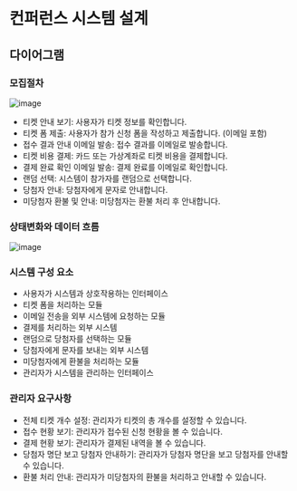 # 컨퍼런스 시스템 설계
## 다이어그램

### 모집절차
![image](https://github.com/gxxhxx0224/Naver-BoostCamp/assets/80369805/1ff1d449-384d-4554-bdf6-53cd52774518)

- 티켓 안내 보기: 사용자가 티켓 정보를 확인합니다.
- 티켓 폼 제출: 사용자가 참가 신청 폼을 작성하고 제출합니다. (이메일 포함)
- 접수 결과 안내 이메일 발송: 접수 결과를 이메일로 발송합니다.
- 티켓 비용 결제: 카드 또는 가상계좌로 티켓 비용을 결제합니다.
- 결제 완료 확인 이메일 발송: 결제 완료를 이메일로 확인합니다.
- 랜덤 선택: 시스템이 참가자를 랜덤으로 선택합니다.
- 당첨자 안내: 당첨자에게 문자로 안내합니다.
- 미당첨자 환불 및 안내: 미당첨자는 환불 처리 후 안내합니다.
### 상태변화와 데이터 흐름
![image](https://github.com/gxxhxx0224/Naver-BoostCamp/assets/80369805/167dc819-849d-4737-a0b6-cb56c05af395)


### 시스템 구성 요소
- 사용자가 시스템과 상호작용하는 인터페이스
- 티켓 폼을 처리하는 모듈
- 이메일 전송을 외부 시스템에 요청하는 모듈
- 결제를 처리하는 외부 시스템
- 랜덤으로 당첨자를 선택하는 모듈
- 당첨자에게 문자를 보내는 외부 시스템
- 미당첨자에게 환불을 처리하는 모듈
- 관리자가 시스템을 관리하는 인터페이스
### 관리자 요구사항
- 전체 티켓 개수 설정: 관리자가 티켓의 총 개수를 설정할 수 있습니다.
- 접수 현황 보기: 관리자가 접수된 신청 현황을 볼 수 있습니다.
- 결제 현황 보기: 관리자가 결제된 내역을 볼 수 있습니다.
- 당첨자 명단 보고 당첨자 안내하기: 관리자가 당첨자 명단을 보고 당첨자를 안내할 수 있습니다.
- 환불 처리 안내: 관리자가 미당첨자의 환불을 처리하고 안내할 수 있습니다.

